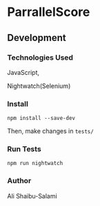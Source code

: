 # ParrallelScore

## Development

### Technologies Used

JavaScript,

Nightwatch(Selenium)

### Install

```
npm install --save-dev
```

Then, make changes in `tests/`

### Run Tests

```
npm run nightwatch
```

### Author

Ali Shaibu-Salami